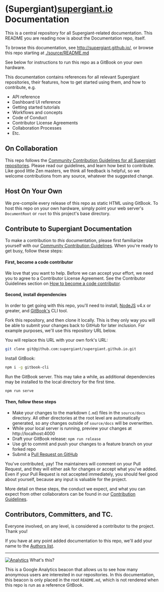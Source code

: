 [supergiant.io]: https://supergiant.io/ "Supergiant - Scaling Open-Source Container Orchestration"
[Contrib Guide]: ./source/docs/community/contribution-guidelines.md "Supergiant Community Contribution Guidelines"
[AUTHORS]: /AUTHORS "List of Documentation Authors"
[GitHub Using Pull Requests]: https://help.github.com/articles/using-pull-requests/ "GitHub Help: Using pull requests"

(Supergiant)[supergiant.io] Documentation
=======================================================================

This is a central repository for all Supergiant-related documentation. This README you are reading now is about the Documentation repo, itself.

To browse this documentation, see http://supergiant.github.io/, or browse this repo starting at [./source/README.md](./source/README.md)

See below for instructions to run this repo as a GitBook on your own hardware.

This documentation contains references for all relevant Supergiant repositories, their features, how to get started using them, and how to contribute, e.g.

* API reference
* Dashboard UI reference
* Getting started tutorials
* Workflows and concepts
* Code of Conduct
* Contributor License Agreements
* Collaboration Processes
* Etc.


On Collaboration
-----------------------------------------------------------------------

This repo follows the [Community Contribution Guidelines for all Supergiant repositories][Contrib Guide]. Please read our guidelines, and learn how best to contribute. Like good little Zen masters, we think all feedback is helpful, so we welcome contributions from any source, whatever the suggested change.


Host On Your Own
-----------------------------------------------------------------------

We pre-compile every release of this repo as static HTML using GitBook. To host this repo on your own hardware, simply point your web server's `DocumentRoot` or `root` to this project's base directory.


Contribute to Supergiant Documentation
-----------------------------------------------------------------------

To make a contribution to _this_ documentation, please first familiarize yourself with our [Community Contribution Guidelines][Contrib Guide]. When you're ready to get busy, follow these steps:

#### First, become a code contributor

We love that you want to help. Before we can accept your effort, we need you to agree to a Contributor License Agreement. See the Contributor Guidelines section on [How to become a code contributor][Contrib Guide].

#### Second, install dependencies

In order to get going with this repo, you'll need to install, [NodeJS](https://nodejs.org/en/) v4.x or greater, and [GitBook's](https://github.com/GitbookIO/gitbook) CLI tool.


Fork this repository, and then clone it locally. This is they only way you will be able to submit your changes back to GitHub for later inclusion. For example purposes, we'll use this repository URL below.

You will replace this URL with your own fork's URL:

```sh
git clone git@github.com:supergiant/supergiant.github.io.git
```

Install GitBook:

```sh
npm i -g gitbook-cli
```

Run the GitBook server. This may take a while, as additional dependencies may be installed to the local directory for the first time.

```sh
npm run serve
```

#### Then, follow these steps

* Make your changes to the markdown (`.md`) files in the `source/docs` directory.
  All other directories at the root level are automatically generated, so any changes outside of `source/docs` will be overwritten.
* While your local server is running, preview your changes at http://localhost:4000
* Draft your GitBook release: `npm run release`
* Use git to commit and push your changes to a feature branch on your forked repo
* Submit a [Pull Request on GitHub][GitHub Using Pull Requests]

You've contributed, yay! The maintainers will comment on your Pull Request, and they will either ask for changes or accept what you've added. Even if your Pull Request is not accepted immediately, you should feel good about yourself, because any input is valuable for the project.

More detail on these steps, the conduct we expect, and what you can expect from other collaborators can be found in our [Contribution Guidelines][Contrib Guide].


Contributors, Committers, and TC.
-----------------------------------------------------------------------

Everyone involved, on any level, is considered a contributor to the project. Thank you!

If you have at any point added documentation to this repo, we'll add your name to the [Authors list][AUTHORS].


---


[![Analytics](https://ga-beacon.appspot.com/UA-40292794-2/supergiant-documentation/readme)](https://github.com/igrigorik/ga-beacon) What's this?

This is a Google Analytics beacon that allows us to see how many anonymous users are interested in our repositories. In this documentation, this beacon is only placed in the root `README.md`, which is not rendered when this repo is run as a reference GitBook.
